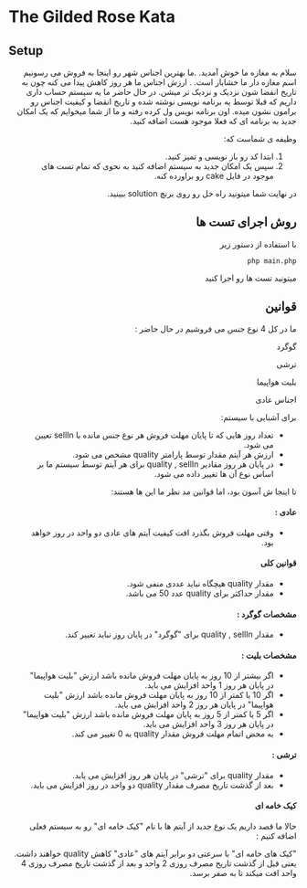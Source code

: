 # The Gilded Rose Kata

## Setup

<div lang="fa" dir="rtl">
  
  
سلام به مغازه ما خوش آمدید.
.ما بهترین اجناس شهر رو اینجا به فروش می رسونیم
اسم مغازه دار ما خشایار است.
. ارزش اجناس ما هر روز کاهش پیدا می کنه
چون به تاریخ انقضا شون نزدیک و نزدیک تر میشن.
در حال حاضر 
ما یه سیستم حساب داری داریم که قبلا توسط یه برنامه نویسی نوشته شده و 
تاریخ انقضا و کیفیت اجناس رو برامون نشون میده.
اون برنامه نویس ول کرده رفته و ما از شما میخوایم که یک امکان جدید 
به برنامه ای که فعلا موجود هست اضافه کنید.

 وظیفه ی شماست که:

1. ابتدا کد رو باز نویسی و تمیز کنید.
2. سپس یک امکان جدید به سیستم اضافه کنید به نحوی که تمام تست های موجود در فایل cake رو براورده کنه.

در نهایت شما میتونید راه حل رو روی برنچ solution ببینید.

## روش اجرای تست ها



با استفاده از دستور زیر

``
php main.php
``

میتونید تست ها رو اجرا کنید



## قوانین

ما در کل  4 نوع جنس می فروشیم در حال حاضر :

گوگرد

ترشی

بلیت هواپیما

اجناس عادی


برای آشنایی با سیستم:

- تعداد روز هایی که تا پایان مهلت فروش هر نوع جنس مانده با sellIn تعیین می شود.
- ارزش هر آیتم مقدار توسط پارامتر quality مشخص می شود.
- در پایان هر روز مقادیر quality , sellIn برای هر آیتم توسط سیستم ما بر اساس نوع آن ها تغییر داده می شود.

تا اینجا ش آسون بود، اما قوانین مد نظر ما این ها هستند:

#### عادی :
- وقتی مهلت فروش بگذرد افت کیفیت آیتم های عادی دو واحد در روز خواهد بود.


#### قوانین کلی
- مقدار quality هیچگاه نباید عددی منفی شود.
- مقدار حداکثر برای quality عدد 50 می باشد.


#### مشخصات گوگرد :
- مقدار quality , sellIn برای "گوگرد" در پایان روز نباید تغییر کند.


#### مشخصات بلیت :
- اگر بیشتر از 10 روز به پایان مهلت فروش مانده باشد ارزش "بلیت هواپیما" در پایان هر روز 1 واحد افزایش می باید. 
- اگر 10 یا کمتر از 10 روز به پایان مهلت فروش مانده باشد ارزش "بلیت هواپیما" در پایان هر روز 2 واحد افزایش می باید. 
- اگر 5 یا  کمتر از 5 روز به پایان مهلت فروش مانده باشد ارزش "بلیت هواپیما" در پایان هر روز 3 واحد افزایش می باید.
- به محض اتمام مهلت فروش مقدار quality به 0 تغییر می کند.


#### ترشی :
- مقدار quality برای "ترشی" در پایان هر روز افزایش می یابد.
- بعد از گذشت تاریخ مصرف مقدار quality دو واحد در روز افزایش می باید.
 
 
#### کیک خامه ای

حالا ما قصد داریم یک نوع جدید از آیتم ها با نام "کیک خامه ای" رو به سیستم فعلی اضافه کنیم :

"کیک های خامه ای" با سرعتی دو برابر آیتم های "عادی" کاهش quality خواهند داشت.
یعنی قبل از گذشت تاریخ مصرف روزی 2 واحد و بعد از گذشت تاریخ مصرف روزی 4 واحد افت میکند تا به صفر برسد.

</div>
